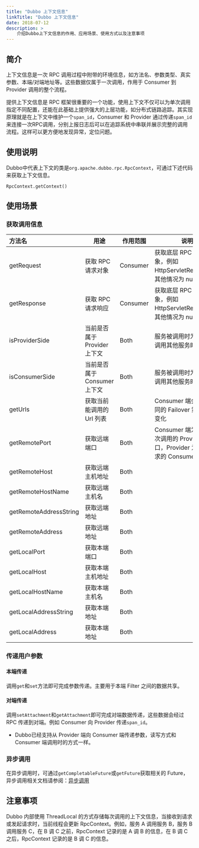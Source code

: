 ```yaml
---
title: "Dubbo 上下文信息"
linkTitle: "Dubbo 上下文信息"
date: 2018-07-12
description: >
    介绍Dubbo上下文信息的作用、应用场景、使用方式以及注意事项
---
```


## 简介
上下文信息是一次 RPC 调用过程中附带的环境信息，如方法名、参数类型、真实参数、本端/对端地址等。这些数据仅属于一次调用，作用于 Consumer 到 Provider 调用的整个流程。

提供上下文信息是 RPC 框架很重要的一个功能，使用上下文不仅可以为单次调用指定不同配置，还能在此基础上提供强大的上层功能，如分布式链路追踪。其实现原理就是在上下文中维护一个`span_id`，Consumer 和 Provider 通过传递`span_id`来连接一次RPC调用，分别上报日志后可以在追踪系统中串联并展示完整的调用流程。这样可以更方便地发现异常，定位问题。


## 使用说明
Dubbo中代表上下文的类是`org.apache.dubbo.rpc.RpcContext`，可通过下述代码来获取上下文信息。
```
RpcContext.getContext()
```
## 使用场景
###  获取调用信息
| 方法名                 | 用途                         | 作用范围 | 说明                                                         |
| :--------------------- | ---------------------------- | -------- | ------------------------------------------------------------ |
| getRequest             | 获取 RPC 请求对象            | Consumer | 获取底层 RPC 请求对象，例如 HttpServletRequest，其他情况为 null |
| getResponse            | 获取 RPC 请求响应            | Consumer | 获取底层 RPC 响应对象，例如HttpServletResponse，其他情况为 null |
| isProviderSide         | 当前是否属于 Provider 上下文 | Both     | 服务被调用时为 true，调用其他服务时为false                   |
| isConsumerSide         | 当前是否属于 Consumer 上下文 | Both     | 服务被调用时为 false，调用其他服务时为 true                  |
| getUrls                | 获取当前能调用的 Url 列表    | Both     | Consumer 端会根据不同的 Failover 策略实时变化                |
| getRemotePort          | 获取远端端口                 | Both     | Consumer 端为最后一次调用的 Provider 端口，Provider 为当前请求的 Consumer 端口 |
| getRemoteHost          | 获取远端主机地址             | Both     |                                                              |
| getRemoteHostName      | 获取远端主机名               | Both     |                                                              |
| getRemoteAddressString | 获取远端地址                 | Both     |                                                              |
| getRemoteAddress       | 获取远端地址                 | Both     |                                                              |
| getLocalPort           | 获取本端端口                 | Both     |                                                              |
| getLocalHost           | 获取本端主机地址             | Both     |                                                              |
| getLocalHostName       | 获取本端主机名               | Both     |                                                              |
| getLocalAddressString  | 获取本端地址                 | Both     |                                                              |
| getLocalAddress        | 获取本端地址                 | Both     |                                                              |



### 传递用户参数

#### 本端传递

调用`get`和`set`方法即可完成参数传递。主要用于本端 Filter 之间的数据共享。

#### 对端传递

调用`setAttachment`和`getAttachment`即可完成对端数据传递，这些数据会经过 RPC 传递到对端。例如 Consumer 向 Provider 传递`span_id`。

- Dubbo已经支持从 Provider 端向 Consumer 端传递参数，读写方式和 Consumer 端调用时的方式一样。

### 异步调用

在异步调用时，可通过`getCompletableFuture`或`getFuture`获取相关的 Future，异步调用相关文档请参阅：[异步调用](/zh-cn/docs/advanced/async-call/)

## 注意事项

Dubbo 内部使用 ThreadLocal 的方式存储每次调用的上下文信息，当接收到请求或发起请求时，当前线程会更新 RpcContext。例如，服务 A 调用服务 B，服务 B 调用服务 C，在 B 调 C 之前，RpcContext 记录的是 A 调 B 的信息，在 B 调 C 之后，RpcContext 记录的是 B 调 C 的信息。

